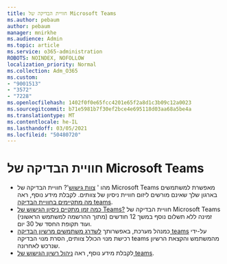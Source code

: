 ```yaml
---
title: חוויית הבדיקה של Microsoft Teams
ms.author: pebaum
author: pebaum
manager: mnirkhe
ms.audience: Admin
ms.topic: article
ms.service: o365-administration
ROBOTS: NOINDEX, NOFOLLOW
localization_priority: Normal
ms.collection: Adm_O365
ms.custom:
- "9001513"
- "3572"
- "7228"
ms.openlocfilehash: 1402f0f0e65fcc4201e65f2a8d1c3b09c12a0023
ms.sourcegitcommit: b71e5981b7f30ef2bce4e695118d03aa68a5be4a
ms.translationtype: MT
ms.contentlocale: he-IL
ms.lasthandoff: 03/05/2021
ms.locfileid: "50480720"
---
```

# <a name="microsoft-teams-exploratory-experience"></a>חוויית הבדיקה של Microsoft Teams

- מהו ' [צוות גישוש](https://docs.microsoft.com/microsoftteams/teams-exploratory)'? חוויית הבדיקה של Microsoft Teams מאפשרת למשתמשים בארגון שלך שאינם מורשים ליזום חוויית ניסיון של צוותים. לקבלת מידע נוסף, ראה [מה מתקיימים בחוויית הבדיקה teams](https://docs.microsoft.com/microsoftteams/teams-exploratory#whats-in-the-teams-exploratory-experience).
- [כמה זמן מתקיים ניסיון הגישוש של Teams?](https://docs.microsoft.com/microsoftteams/teams-exploratory#how-long-does-the-teams-exploratory-experience-last) חוויית הבדיקה של Microsoft Teams זמינה ללא תשלום נוסף במשך 12 חודשים (מתוך ההרשמה למשתמש הראשוני) ועוד תקופת החסד של 30 יום.
- כמנהל מערכת, באפשרותך [לשדרג משתמשים מרשיון הבדיקה teams](https://docs.microsoft.com/microsoftteams/teams-exploratory#upgrade-users-from-the-teams-exploratory-license) על-ידי רכישת מנוי הכולל צוותים, הסרת מנוי הבדיקה teams מהמשתמש והקצאת הרשיון שנרכש לאחרונה.
- לקבלת מידע נוסף, ראה [ניהול רשיון הגישוש של teams](https://docs.microsoft.com/microsoftteams/teams-exploratory).

